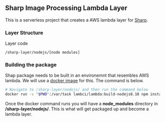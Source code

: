 
## Sharp Image Processing Lambda Layer

This is a serverless project that creates a AWS lambda layer for [Sharp](https://github.com/lovell/sharp).


### Layer Structure

Layer code

```sh.
/sharp-layer/nodejs/[node modules]
```

### Building the package

Shap package needs to be built in an environemnt that resembles AWS lambda. We will use a [docker image](https://github.com/lambci/docker-lambda) for this. The command is below.

```sh
# Navigate to /sharp-layer/nodejs/ and then run the command below
docker run -v "$PWD":/var/task lambci/lambda:build-nodejs8.10 npm install sharp
```
Once the docker command runs you will have a **node_modules** directory in **/sharp-layer/nodejs/**. 
This is what will get packaged up and become a lambda layer.


